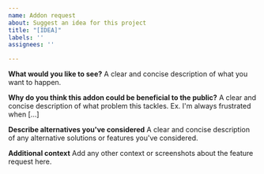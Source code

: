 ```yaml
---
name: Addon request
about: Suggest an idea for this project
title: "[IDEA]"
labels: ''
assignees: ''

---
```


**What would you like to see?**
A clear and concise description of what you want to happen.

**Why do you think this addon could be beneficial to the public?**
A clear and concise description of what problem this tackles. Ex. I'm always frustrated when [...]

**Describe alternatives you've considered**
A clear and concise description of any alternative solutions or features you've considered.

**Additional context**
Add any other context or screenshots about the feature request here.
